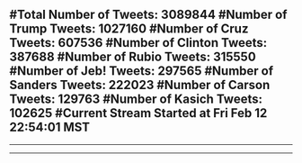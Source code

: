 #Total Number of Tweets: 3089844 
#Number of Trump Tweets: 1027160
#Number of Cruz Tweets: 607536
#Number of Clinton Tweets: 387688
#Number of Rubio Tweets: 315550
#Number of Jeb! Tweets: 297565
#Number of Sanders Tweets: 222023
#Number of Carson Tweets: 129763
#Number of Kasich Tweets: 102625
#Current Stream Started at Fri Feb 12 22:54:01 MST
---
---
---

